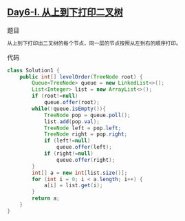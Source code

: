 ## [Day6-I. 从上到下打印二叉树](https://leetcode-cn.com/problems/cong-shang-dao-xia-da-yin-er-cha-shu-lcof/)

题目

```tex
从上到下打印出二叉树的每个节点，同一层的节点按照从左到右的顺序打印。
```

代码

```java
class Solution1 {
    public int[] levelOrder(TreeNode root) {
        Queue<TreeNode> queue = new LinkedList<>();
        List<Integer> list = new ArrayList<>();
        if (root!=null)
            queue.offer(root);
        while(!queue.isEmpty()){
            TreeNode pop = queue.poll();
            list.add(pop.val);
            TreeNode left = pop.left;
            TreeNode right = pop.right;
            if (left!=null)
                queue.offer(left);
            if (right!=null)
                queue.offer(right);
        }
        int[] a = new int[list.size()];
        for (int i = 0; i < a.length; i++) {
            a[i] = list.get(i);
        }
        return a;
    }
}
```

